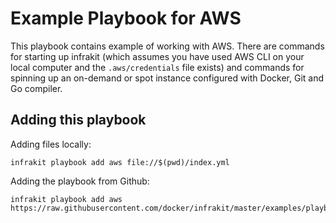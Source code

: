 Example Playbook for AWS
========================

This playbook contains example of working with AWS.  There are commands for
starting up infrakit (which assumes you have used AWS CLI on your local computer and
the `.aws/credentials` file exists) and commands for spinning up an on-demand or
spot instance configured with Docker, Git and Go compiler.

## Adding this playbook

Adding files locally:

```
infrakit playbook add aws file://$(pwd)/index.yml
```

Adding the playbook from Github:

```
infrakit playbook add aws https://raw.githubusercontent.com/docker/infrakit/master/examples/playbooks/aws/index.yml
```
